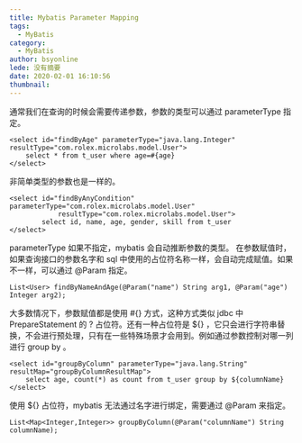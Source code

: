 ```yaml
---
title: Mybatis Parameter Mapping
tags:
  - MyBatis
category:
  - MyBatis
author: bsyonline
lede: 没有摘要
date: 2020-02-01 16:10:56
thumbnail:
---
```


通常我们在查询的时候会需要传递参数，参数的类型可以通过 parameterType 指定。
```
<select id="findByAge" parameterType="java.lang.Integer" resultType="com.rolex.microlabs.model.User">
	select * from t_user where age=#{age}
</select>
```
非简单类型的参数也是一样的。
```
<select id="findByAnyCondition" parameterType="com.rolex.microlabs.model.User"
            resultType="com.rolex.microlabs.model.User">
        select id, name, age, gender, skill from t_user
</select>	
```
parameterType 如果不指定，mybatis 会自动推断参数的类型。
在参数赋值时，如果查询接口的参数名字和 sql 中使用的占位符名称一样，会自动完成赋值。如果不一样，可以通过 @Param 指定。
```
List<User> findByNameAndAge(@Param("name") String arg1, @Param("age") Integer arg2);
```
大多数情况下，参数赋值都是使用 #{} 方式，这种方式类似 jdbc 中 PrepareStatement 的 ? 占位符。还有一种占位符是 ${} ，它只会进行字符串替换，不会进行预处理，只有在一些特殊场景才会用到。例如通过参数控制对哪一列进行 group by 。
```
<select id="groupByColumn" parameterType="java.lang.String" resultMap="groupByColumnResultMap">
	select age, count(*) as count from t_user group by ${columnName}
</select>
```
使用 ${} 占位符，mybatis 无法通过名字进行绑定，需要通过 @Param 来指定。
```
List<Map<Integer,Integer>> groupByColumn(@Param("columnName") String columnName);
```
